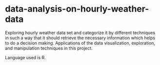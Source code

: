 # data-analysis-on-hourly-weather-data

Exploring hourly weather data set and categorize it by different techniques in such a way that it should retrieve the necessary information which helps to do a decision making. 
Applications of the data visualization, exploration, and manipulation techniques in this project. 

Language used is R.

